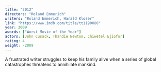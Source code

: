```yaml
---
title: "2012"
directors: "Roland Emmerich"
writers: "Roland Emmerich, Harald Kloser"
link: "https://www.imdb.com/title/tt1190080"
year: 2009
awards: ["Worst Movie of the Year"]
actors: [John Cusack, Thandie Newton, Chiwetel Ejiofor]
rating: 4
weight: -2009
---
```

A frustrated writer struggles to keep his family alive when a series of global catastrophes threatens to annihilate mankind. 